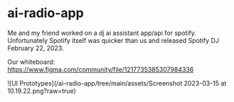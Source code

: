# ai-radio-app


Me and my friend worked on a dj ai assistant app/api for spotify. Unfortunately Spotify itself was quicker than us and released Spotify DJ February 22, 2023.


Our whiteboard: https://www.figma.com/community/file/1217735385307984336

![UI Prototypes](/ai-radio-app/tree/main/assets/Screenshot 2023-03-15 at 10.19.22.png?raw=true)
